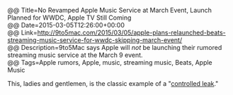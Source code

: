 @@ Title=No Revamped Apple Music Service at March Event, Launch Planned for WWDC, Apple TV Still Coming   
@@ Date=2015-03-05T12:26:00+00:00  
@@ Link=http://9to5mac.com/2015/03/05/apple-plans-relaunched-beats-streaming-music-service-for-wwdc-skipping-march-event/  
@@ Description=9to5Mac says Apple will *not* be launching their rumored streaming music service at the March 9 event.  
@@ Tags=Apple rumors, Apple, music, streaming music, Beats, Apple Music  

This, ladies and gentlemen, is the classic example of a "[controlled leak][macobserver]."

[macobserver]: http://www.macobserver.com/tmo/article/how_apple_does_controlled_leaks/